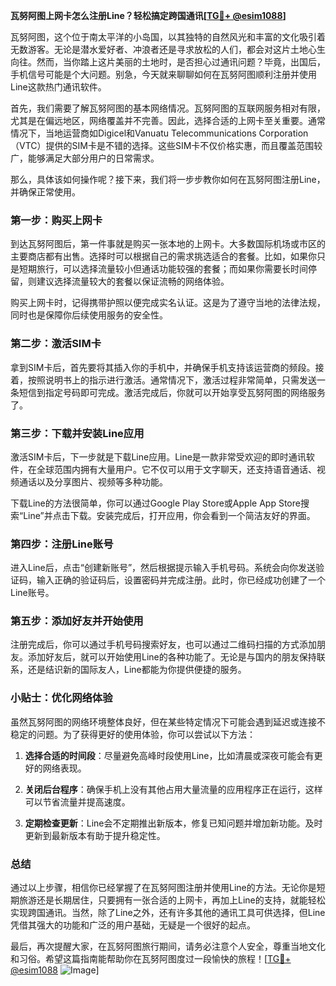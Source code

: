 **瓦努阿图上网卡怎么注册Line？轻松搞定跨国通讯[[TG💪+ @esim1088](https://t.me/s/esim1088)]**

瓦努阿图，这个位于南太平洋的小岛国，以其独特的自然风光和丰富的文化吸引着无数游客。无论是潜水爱好者、冲浪者还是寻求放松的人们，都会对这片土地心生向往。然而，当你踏上这片美丽的土地时，是否担心过通讯问题？毕竟，出国后，手机信号可能是个大问题。别急，今天就来聊聊如何在瓦努阿图顺利注册并使用Line这款热门通讯软件。

首先，我们需要了解瓦努阿图的基本网络情况。瓦努阿图的互联网服务相对有限，尤其是在偏远地区，网络覆盖并不完善。因此，选择合适的上网卡至关重要。通常情况下，当地运营商如Digicel和Vanuatu Telecommunications Corporation（VTC）提供的SIM卡是不错的选择。这些SIM卡不仅价格实惠，而且覆盖范围较广，能够满足大部分用户的日常需求。

那么，具体该如何操作呢？接下来，我们将一步步教你如何在瓦努阿图注册Line，并确保正常使用。

### 第一步：购买上网卡

到达瓦努阿图后，第一件事就是购买一张本地的上网卡。大多数国际机场或市区的主要商店都有出售。选择时可以根据自己的需求挑选适合的套餐。比如，如果你只是短期旅行，可以选择流量较小但通话功能较强的套餐；而如果你需要长时间停留，则建议选择流量较大的套餐以保证流畅的网络体验。

购买上网卡时，记得携带护照以便完成实名认证。这是为了遵守当地的法律法规，同时也是保障你后续使用服务的安全性。

### 第二步：激活SIM卡

拿到SIM卡后，首先要将其插入你的手机中，并确保手机支持该运营商的频段。接着，按照说明书上的指示进行激活。通常情况下，激活过程非常简单，只需发送一条短信到指定号码即可完成。激活完成后，你就可以开始享受瓦努阿图的网络服务了。

### 第三步：下载并安装Line应用

激活SIM卡后，下一步就是下载Line应用。Line是一款非常受欢迎的即时通讯软件，在全球范围内拥有大量用户。它不仅可以用于文字聊天，还支持语音通话、视频通话以及分享图片、视频等多种功能。

下载Line的方法很简单，你可以通过Google Play Store或Apple App Store搜索“Line”并点击下载。安装完成后，打开应用，你会看到一个简洁友好的界面。

### 第四步：注册Line账号

进入Line后，点击“创建新账号”，然后根据提示输入手机号码。系统会向你发送验证码，输入正确的验证码后，设置密码并完成注册。此时，你已经成功创建了一个Line账号。

### 第五步：添加好友并开始使用

注册完成后，你可以通过手机号码搜索好友，也可以通过二维码扫描的方式添加朋友。添加好友后，就可以开始使用Line的各种功能了。无论是与国内的朋友保持联系，还是结识新的国际友人，Line都能为你提供便捷的服务。

### 小贴士：优化网络体验

虽然瓦努阿图的网络环境整体良好，但在某些特定情况下可能会遇到延迟或连接不稳定的问题。为了获得更好的使用体验，你可以尝试以下方法：

1. **选择合适的时间段**：尽量避免高峰时段使用Line，比如清晨或深夜可能会有更好的网络表现。
   
2. **关闭后台程序**：确保手机上没有其他占用大量流量的应用程序正在运行，这样可以节省流量并提高速度。

3. **定期检查更新**：Line会不定期推出新版本，修复已知问题并增加新功能。及时更新到最新版本有助于提升稳定性。

### 总结

通过以上步骤，相信你已经掌握了在瓦努阿图注册并使用Line的方法。无论你是短期旅游还是长期居住，只要拥有一张合适的上网卡，再加上Line的支持，就能轻松实现跨国通讯。当然，除了Line之外，还有许多其他的通讯工具可供选择，但Line凭借其强大的功能和广泛的用户基础，无疑是一个很好的起点。

最后，再次提醒大家，在瓦努阿图旅行期间，请务必注意个人安全，尊重当地文化和习俗。希望这篇指南能帮助你在瓦努阿图度过一段愉快的旅程！[[TG💪+ @esim1088](https://t.me/s/esim1088) ![Image](https://i.postimg.cc/4NQfJmqS/Snipaste-2025-05-13-00-14-12.png)]
